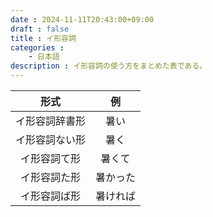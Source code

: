 ```yaml
---
date : 2024-11-11T20:43:00+09:00
draft : false
title : イ形容詞
categories : 
    - 日本語
description : イ形容詞の使う方をまとめた表である。
---
```


|形式|例|
|:---:|:---:|
|イ形容詞辞書形|暑い|
|イ形容詞ない形|暑く|
|イ形容詞て形|暑くて|
|イ形容詞た形|暑かった|
|イ形容詞ば形|暑ければ|

